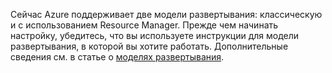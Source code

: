 Сейчас Azure поддерживает две модели развертывания: классическую и с использованием Resource Manager. Прежде чем начинать настройку, убедитесь, что вы используете инструкции для модели развертывания, в которой вы хотите работать. Дополнительные сведения см. в статье о [моделях развертывания](../articles/resource-manager-deployment-model.md).